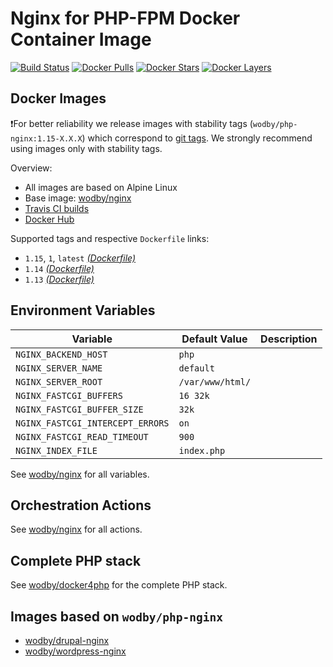 # Nginx for PHP-FPM Docker Container Image 

[![Build Status](https://travis-ci.org/wodby/php-nginx.svg?branch=master)](https://travis-ci.org/wodby/php-nginx)
[![Docker Pulls](https://img.shields.io/docker/pulls/wodby/php-nginx.svg)](https://hub.docker.com/r/wodby/php-nginx)
[![Docker Stars](https://img.shields.io/docker/stars/wodby/php-nginx.svg)](https://hub.docker.com/r/wodby/php-nginx)
[![Docker Layers](https://images.microbadger.com/badges/image/wodby/php-nginx.svg)](https://microbadger.com/images/wodby/php-nginx)

## Docker Images

❗For better reliability we release images with stability tags (`wodby/php-nginx:1.15-X.X.X`) which correspond to [git tags](https://github.com/wodby/php-nginx/releases). We strongly recommend using images only with stability tags. 

Overview:

* All images are based on Alpine Linux
* Base image: [wodby/nginx](https://github.com/wodby/nginx)
* [Travis CI builds](https://travis-ci.org/wodby/php-nginx) 
* [Docker Hub](https://hub.docker.com/r/wodby/php-nginx)

Supported tags and respective `Dockerfile` links:

* `1.15`, `1`, `latest` [_(Dockerfile)_](https://github.com/wodby/php-nginx/tree/master/Dockerfile)
* `1.14` [_(Dockerfile)_](https://github.com/wodby/php-nginx/tree/master/Dockerfile)
* `1.13` [_(Dockerfile)_](https://github.com/wodby/php-nginx/tree/master/Dockerfile)

## Environment Variables

| Variable                         | Default Value    | Description |
| -------------------------------- | ---------------- | ----------- |
| `NGINX_BACKEND_HOST`             | `php`            |             |
| `NGINX_SERVER_NAME`              | `default`        |             |
| `NGINX_SERVER_ROOT`              | `/var/www/html/` |             |
| `NGINX_FASTCGI_BUFFERS`          | `16 32k`         |             |
| `NGINX_FASTCGI_BUFFER_SIZE`      | `32k`            |             |
| `NGINX_FASTCGI_INTERCEPT_ERRORS` | `on`             |             |
| `NGINX_FASTCGI_READ_TIMEOUT`     | `900`            |             |
| `NGINX_INDEX_FILE`               | `index.php`      |             |

See [wodby/nginx](https://github.com/wodby/nginx) for all variables.

## Orchestration Actions

See [wodby/nginx](https://github.com/wodby/nginx) for all actions.

## Complete PHP stack

See [wodby/docker4php](https://github.com/wodby/docker4php) for the complete PHP stack.

## Images based on `wodby/php-nginx`

* [wodby/drupal-nginx](https://github.com/wodby/drupal-nginx)
* [wodby/wordpress-nginx](https://github.com/wodby/wordpress-nginx)
